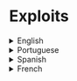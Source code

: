 # Exploits

<details>
  <summary>English</summary>
  
  ### Materials
- [Wikipedia](https://en.wikipedia.org/wiki/Exploit_(computer_security))
- [Intro to Binary Exploitation](https://guyinatuxedo.github.io/)
- [Search Security](https://searchsecurity.techtarget.com/definition/exploit)
- [Avast](https://www.avast.com/c-exploits)
- [Rapid7](https://www.rapid7.com/fundamentals/vulnerabilities-exploits-threats/)
- [We Live Security](https://www.welivesecurity.com/2015/02/27/exploits-work/)
- [Malware Bytes](https://blog.malwarebytes.com/101/2017/03/what-are-exploits-and-why-you-should-care/)
- [Zero-day Vulnerability](https://us.norton.com/internetsecurity-emerging-threats-how-do-zero-day-vulnerabilities-work-30sectech.html)
- [Infopackets](https://www.infopackets.com/news/9116/exploit-computer-security)
- [Exploit Development, Everything you Need to Know](https://null-byte.wonderhowto.com/how-to/exploit-development-everything-you-need-know-0167801/)
- [Exploit Development Resources](https://null-byte.wonderhowto.com/forum/collection-exploit-development-tutorials-0167587/)
- [Corelan Articles](https://www.corelan.be/index.php/articles/)
- [The Grey Corner](http://www.thegreycorner.com/2010/01/beginning-stack-based-buffer-overflow.html)
- [FuzzySecurity Tutorials](http://www.fuzzysecurity.com/tutorials.html)
- [Windows Exploit Dev](https://www.securitysift.com/windows-exploit-development-part-1-basics/)
- [Exploit Dev in Metasploit](https://www.offensive-security.com/metasploit-unleashed/exploit-development/)
- [A Study in Exploit Dev](https://www.anitian.com/a-study-in-exploit-development-part-1-setup-and-proof-of-concept/)
- [0x00sec](https://0x00sec.org/c/exploit-development)
- [Cybrary.it](https://www.cybrary.it/video/exploit-development-introduction-part-1/)
- [InfoSecInstitute Resources](https://resources.infosecinstitute.com/category/exploit-development/)
- [Awesome Exploit Development](https://github.com/FabioBaroni/awesome-exploit-development)
- [Computer Weekly](https://www.computerweekly.com/tutorial/Exploit-development-tutorial-Part-Deux)
- [Smashing The Stack For Fun And Profit](https://insecure.org/stf/smashstack.html)
- [Introduction to 64-bit Linux Exploit Dev](https://blog.techorganic.com/2018/02/23/dc416-introduction-to-64-bit-linux-exploit-development-vuln03-solution/)
- [Linux x86 Exploit Dev](https://sploitfun.wordpress.com/2015/06/26/linux-x86-exploit-development-tutorial-series/)
- [Format String Exploits](http://codearcana.com/posts/2013/05/02/introduction-to-format-string-exploits.html)
- [Linux Binary Exploitation](https://github.com/r0hi7/BinExp)
- [Getting Cozy with Exploit Dev](https://blog.mallardlabs.com/getting-cozy-with-exploit-development/)
- [VeteranSec](https://veteransec.com/exploit-development-buffer-overflows/)
- [Science Direct](https://www.sciencedirect.com/topics/computer-science/exploit-development)
- [Exploit Dev Environment](https://improsec.com/blog/exploit-development-environment)
- [Exploit Dev Resources](https://kalilinuxtutorials.com/exploit-development/)
- [Modern Binary Exploitation](https://medium.com/bugbountywriteup/modern-binary-exploitation-writeups-ii-62c092f7f389)
- [Buffer Overflow Attack](https://www.geeksforgeeks.org/buffer-overflow-attack-with-example/)
- [OWASP Buffer Overflow](https://www.owasp.org/index.php/Buffer_Overflow)
- [Wikipedia Buffer Overflow](https://en.wikipedia.org/wiki/Buffer_overflow)
- [COEN 152](http://www.cse.scu.edu/~tschwarz/coen152_05/Lectures/BufferOverflow.html)
- [Chapter 4, Buffer Overflow](http://www.cis.syr.edu/~wedu/seed/Book/book_sample_buffer.pdf)
- [Buffer-Overflow Vulnerabilities](http://www.cis.syr.edu/~wedu/Teaching/IntrCompSec/LectureNotes_New/Buffer_Overflow.pdf)
- [Buffer Overflow Attacks Book](https://repo.zenk-security.com/Magazine%20E-book/%5BSyngress%5D%20Buffer.Overflow.Attacks.-.Detect.Exploit.Prevent.pdf)
- [Hackers-Arise Buffer Overflows](https://www.hackers-arise.com/single-post/2017/05/26/Exploit-Development-Part-1-Anatomy-of-Buffer-Overflows)
- [Tenouk Buffer Overflow](https://www.tenouk.com/Bufferoverflowc/)
- [Buffer Overflow Attacks and Types](https://www.ukessays.com/essays/computer-science/buffer-overflow-attacks-and-types-computer-science-essay.php)
- [A Real Buffer Overflow](https://www.usna.edu/EE/ec312/Lessons/host/EC312%20Lesson%2010.pdf)
- [Washington.edu](https://courses.cs.washington.edu/courses/cse484/14au/slides/Section1.pdf)
- [CACM Buffer Overflow](https://www.cslab.pepperdine.edu/warford/cosc320/CACM-Buffer-Overflow.pdf)
- [Defending Buffer Overflow](http://www.cs.virginia.edu/~ww6r/CS4630/lectures/Defending_Buffer_Overflow.pdf)
- [StackGuard](https://www.usenix.org/legacy/publications/library/proceedings/sec98/full_papers/full_papers/cowan/cowan_html/cowan.html)
- [Dzone](https://dzone.com/articles/how-to-detect-prevent-and-mitigate-buffer-overflow)
- [Lecture 21](https://engineering.purdue.edu/kak/compsec/NewLectures/Lecture21.pdf)
- [Lecture 21 and 22](https://www.cs.colostate.edu/~massey/Teaching/cs356/RestrictedAccess/Slides/356lecture21.pdf)
- [Remote Buffer Overflow](https://www.exploit-db.com/docs/english/13088-explanation-of-a-remote-buffer-overflow-vulnerability.pdf)
- [Exploit Dev Intro](https://csi.utdallas.edu/events/TexSAW-2014/Exploitation%20%5BRead-Only%5D.pdf)
- [CNIT 127: Exploit Dev](https://samsclass.info/127/lec/127-ch4.pdf)
- [Advanced Exploit Dev](http://slav0nic.org.ua/static/books/hack_sec/AdvancedExploitDevelopment.pdf)
- [Modern Windows Exploit Dev](https://mathijs.info/files/modern-windows-exploit-development.pdf)
- [Metasploit Toolkit](https://repo.zenk-security.com/Metasploit/Metasploit%20Toolkit.pdf)
- [CVE Details](https://www.cvedetails.com/)
- [Linux Interactive Exploit Dev](http://ropshell.com/peda/Linux_Interactive_Exploit_Development_with_GDB_and_PEDA_Slides.pdf)
- [Intro to Software Exploitation](http://opensecuritytraining.info/Exploits1_files/SoftwareExploits_public.pdf)
- [Easiest Metasploit Guide](https://www.exploit-db.com/docs/english/44040-the-easiest-metasploit-guide-you%E2%80%99ll-ever-read.pdf)
- [Metasploit User Guide](http://cs.uccs.edu/~cs591/metasploit/users_guide3_1.pdf)
- [Exploiting with Metasploit](http://www.cs.uml.edu/~xinwenfu/Classes/91.661.201/Metasploit.pdf)
- [Metasploit's Meterpreter](https://dev.metasploit.com/documents/meterpreter.pdf)
- [Metasploit Framework](http://www.cs.wayne.edu/fengwei/16sp-csc5991/labs/lab4-instruction.pdf)
- [Mastering Metasploit](http://godcrono.chaosnet.org/Next/Mastering%20Metasploit.pdf)
- [Metasploit Cheat Sheet](https://www.sans.org/security-resources/sec560/misc_tools_sheet_v1.pdf)
- [Buffer Overflow Explained](https://www.youtube.com/watch?v=1S0aBV-Waeo)
- [How To Exploit Buffer Overflow](https://www.youtube.com/watch?v=hJ8IwyhqzD4)
- [What is a Buffer Overflow](https://www.youtube.com/watch?v=TsQufuT80uc)
- [MIT 6.858](https://www.youtube.com/watch?v=xSQxaie_h1o)
- [Exploit Dev 2017](https://www.youtube.com/watch?v=t41oSWQvWBM&amp;list=PLXPlsHrZLiSaqyzlY0nlOZH3z3cSEh7KP)
- [Binary Exploitation](https://www.youtube.com/watch?v=yH8kzOkA_vw&amp;list=PL1H1sBF1VAKVg451vJ-rx0y_ZuQMHPamH)
- [First Exploit](https://www.youtube.com/watch?v=HSlhY4Uy8SA)
</details>

<details>
  <summary>Portuguese</summary>
  
  ### Materials
- [Desenvolvimento de Exploits](https://segurancadecomputadores.wordpress.com/2015/05/10/desenvolvimento-de-exploits-exploitando-um-simples-buffer-overflow-stack-based-introducao/)
- [Introdução aos Exploits](https://www.revista-programar.info/artigos/introducao-aos-exploits/)
- [Construindo Shellcodes](https://www.exploit-db.com/papers/18273)
- [Exercícios Exploits](https://k33r0k.wordpress.com/2017/02/27/first-blog-post/)
- [Conceitos, Exploits e Proteções](http://www.fpftech.com/wp-content/uploads/2015/06/2012_analise_vulnerabilidades_em_sistemas.pdf)
- [Vulnerabilidades e Exploits](https://www.lume.ufrgs.br/bitstream/handle/10183/26337/000757768.pdf)
- [Exploits e Ferramentas](https://s.profissionaisti.com.br/wp-content/uploads/2011/12/Exploit-e-ferramentas-para-sua-utiliza%C3%A7%C3%A3o.pdf)
- [Criando um Exploit do Zero](https://www.youtube.com/watch?v=H2ZTTQX-ma4)
- [Buffer Overflow para Pentesters](https://www.youtube.com/watch?v=59_gjX2HxyA)
- [Curso de Exploração de Binários](https://www.youtube.com/watch?v=Ps3mZWQz01s&amp;list=PLIfZMtpPYFP4MaQhy_iR8uM0mJEs7P7s3)
</details>

<details>
  <summary>Spanish</summary>
  
  ### Materials
- [Manual de Metasploit](http://ns2.elhacker.net/timofonica/manuales/Manual_de_Metasploit_Unleashed.pdf)
- [Aegis.pe](http://aegis.pe/tag/exploit)
- [Underc0de](https://underc0de.org/foro/bugs-y-exploits/)
- [Ecured](https://www.ecured.cu/Exploit)
- [CSIMX](http://www.csimx.net/2016-12-27/sobre-buffer-overflow/)
- [Trabajo Práctico: Buffer Overflow](http://materias.fi.uba.ar/6669/alumnos/2006-2/BufferOverflow.pdf)
- [Escribiendo un Exploit](http://insecuredata.blogspot.com/2013/09/escribiendo-un-exploit-buffer-overflow-i.html)
- [Metasploit Básico](https://secmotic.com/metasploit-basico/)
- [Metasploit Primeros Pasos](http://k-oox.blogspot.com/2016/04/metasploit-primeros-pasos-exploits-y_26.html)
- [Desarrollo de Exploits Win32](https://www.ccn-cert.cni.es/publico/VIII_Jornadas/20-TALLER2_Exp_developement_IgnacioSorribas.pdf)
</details>

<details>
  <summary>French</summary>
  
  ### Materials
- [Les Buffer Overflows](https://www.securiteinfo.com/attaques/hacking/buff.shtml)
- [Loligrub](http://www.loligrub.be/contrib/tlepoint/BASE/node768.html)
- [Buffer Overflow Evolution](http://www-igm.univ-mlv.fr/~dr/XPOSE2011/bufoverflows/DIAPO.pdf)
- [Assiste.com](https://assiste.com/Exploit.html)
- [50-1337 Magazine](https://www.exploit-db.com/docs/french/15604-%5Bfrench%5D-50-1337-magazine.pdf)
</details>